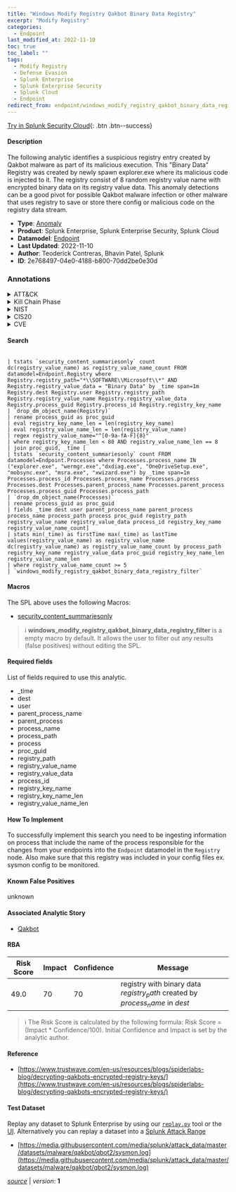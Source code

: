 ```yaml
---
title: "Windows Modify Registry Qakbot Binary Data Registry"
excerpt: "Modify Registry"
categories:
  - Endpoint
last_modified_at: 2022-11-10
toc: true
toc_label: ""
tags:
  - Modify Registry
  - Defense Evasion
  - Splunk Enterprise
  - Splunk Enterprise Security
  - Splunk Cloud
  - Endpoint
redirect_from: endpoint/windows_modify_registry_qakbot_binary_data_registry/
---
```




[Try in Splunk Security Cloud](https://www.splunk.com/en_us/cyber-security.html){: .btn .btn--success}

#### Description

The following analytic identifies a suspicious registry entry created by Qakbot malware as part of its malicious execution. This &#34;Binary Data&#34; Registry  was created by newly spawn explorer.exe where its malicious code is injected to it. The registry consist of 8 random registry value name with encrypted binary data on its registry value data. This anomaly detections can be a good pivot for possible Qakbot malware infection or other malware that uses registry to save or store there config or malicious code on the registry data stream.

- **Type**: [Anomaly](https://github.com/splunk/security_content/wiki/Detection-Analytic-Types)
- **Product**: Splunk Enterprise, Splunk Enterprise Security, Splunk Cloud
- **Datamodel**: [Endpoint](https://docs.splunk.com/Documentation/CIM/latest/User/Endpoint)
- **Last Updated**: 2022-11-10
- **Author**: Teoderick Contreras, Bhavin Patel, Splunk
- **ID**: 2e768497-04e0-4188-b800-70dd2be0e30d

### Annotations
<details>
  <summary>ATT&CK</summary>

<div markdown="1">

#### [ATT&CK](https://attack.mitre.org/)

| ID          | Technique   | Tactic         |
| ----------- | ----------- |--------------- |
| [T1112](https://attack.mitre.org/techniques/T1112/) | Modify Registry | Defense Evasion |

</div>
</details>


<details>
  <summary>Kill Chain Phase</summary>

<div markdown="1">

* Exploitation


</div>
</details>


<details>
  <summary>NIST</summary>

<div markdown="1">

* DE.CM



</div>
</details>

<details>
  <summary>CIS20</summary>

<div markdown="1">

* CIS 3
* CIS 5
* CIS 16



</div>
</details>

<details>
  <summary>CVE</summary>

<div markdown="1">


</div>
</details>


#### Search

```

| tstats `security_content_summariesonly` count dc(registry_value_name) as registry_value_name_count FROM datamodel=Endpoint.Registry where Registry.registry_path="*\\SOFTWARE\\Microsoft\\*" AND Registry.registry_value_data = "Binary Data" by _time span=1m Registry.dest Registry.user Registry.registry_path Registry.registry_value_name Registry.registry_value_data Registry.process_guid Registry.process_id Registry.registry_key_name 
| `drop_dm_object_name(Registry)` 
| rename process_guid as proc_guid 
| eval registry_key_name_len = len(registry_key_name) 
| eval registry_value_name_len = len(registry_value_name) 
| regex registry_value_name="^[0-9a-fA-F]{8}" 
| where registry_key_name_len < 80 AND registry_value_name_len == 8 
| join proc_guid, _time [
| tstats `security_content_summariesonly` count FROM datamodel=Endpoint.Processes where Processes.process_name IN  ("explorer.exe", "wermgr.exe","dxdiag.exe", "OneDriveSetup.exe", "mobsync.exe", "msra.exe", "xwizard.exe") by _time span=1m Processes.process_id Processes.process_name Processes.process Processes.dest Processes.parent_process_name Processes.parent_process Processes.process_guid Processes.process_path 
| `drop_dm_object_name(Processes)` 
| rename process_guid as proc_guid 
| fields _time dest user parent_process_name parent_process process_name process_path process proc_guid registry_path registry_value_name registry_value_data process_id registry_key_name registry_value_name_count] 
| stats min(_time) as firstTime max(_time) as lastTime values(registry_value_name) as registry_value_name dc(registry_value_name) as registry_value_name_count by process_path registry_key_name registry_value_data proc_guid registry_key_name_len registry_value_name_len 
| where registry_value_name_count >= 5 
| `windows_modify_registry_qakbot_binary_data_registry_filter`
```

#### Macros
The SPL above uses the following Macros:
* [security_content_summariesonly](https://github.com/splunk/security_content/blob/develop/macros/security_content_summariesonly.yml)

> :information_source:
> **windows_modify_registry_qakbot_binary_data_registry_filter** is a empty macro by default. It allows the user to filter out any results (false positives) without editing the SPL.



#### Required fields
List of fields required to use this analytic.
* _time
* dest
* user
* parent_process_name
* parent_process
* process_name
* process_path
* process
* proc_guid
* registry_path
* registry_value_name
* registry_value_data
* process_id
* registry_key_name
* registry_key_name_len
* registry_value_name_len



#### How To Implement
To successfully implement this search you need to be ingesting information on process that include the name of the process responsible for the changes from your endpoints into the `Endpoint` datamodel in the `Registry` node. Also make sure that this registry was included in your config files ex. sysmon config to be monitored.
#### Known False Positives
unknown

#### Associated Analytic Story
* [Qakbot](/stories/qakbot)




#### RBA

| Risk Score  | Impact      | Confidence   | Message      |
| ----------- | ----------- |--------------|--------------|
| 49.0 | 70 | 70 | registry with binary data $registry_path$ created by $process_name$ in $dest$ |


> :information_source:
> The Risk Score is calculated by the following formula: Risk Score = (Impact * Confidence/100). Initial Confidence and Impact is set by the analytic author.


#### Reference

* [https://www.trustwave.com/en-us/resources/blogs/spiderlabs-blog/decrypting-qakbots-encrypted-registry-keys/](https://www.trustwave.com/en-us/resources/blogs/spiderlabs-blog/decrypting-qakbots-encrypted-registry-keys/)



#### Test Dataset
Replay any dataset to Splunk Enterprise by using our [`replay.py`](https://github.com/splunk/attack_data#using-replaypy) tool or the [UI](https://github.com/splunk/attack_data#using-ui).
Alternatively you can replay a dataset into a [Splunk Attack Range](https://github.com/splunk/attack_range#replay-dumps-into-attack-range-splunk-server)

* [https://media.githubusercontent.com/media/splunk/attack_data/master/datasets/malware/qakbot/qbot2/sysmon.log](https://media.githubusercontent.com/media/splunk/attack_data/master/datasets/malware/qakbot/qbot2/sysmon.log)



[*source*](https://github.com/splunk/security_content/tree/develop/detections/endpoint/windows_modify_registry_qakbot_binary_data_registry.yml) \| *version*: **1**